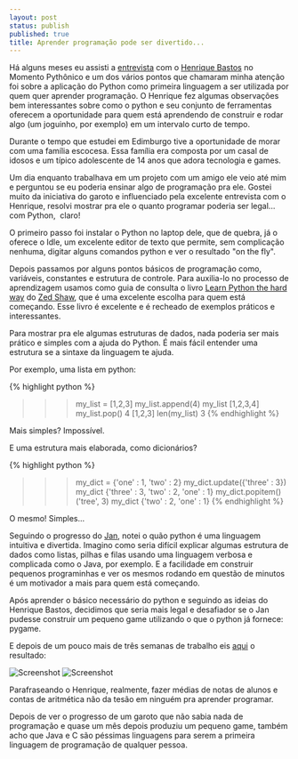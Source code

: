 ```yaml
---
layout: post
status: publish
published: true
title: Aprender programação pode ser divertido...
---
```

Há alguns meses eu assisti a [entrevista](http://plus.google.com/events/cacqqn90k7hf7tihjbtjn33lktc) com o
[Henrique Bastos](http://henriquebastos.net) no Momento Pythônico e um dos vários pontos que chamaram minha atenção foi sobre a aplicação
do Python como primeira linguagem a ser utilizada por quem quer aprender programação. O Henrique fez algumas observações bem interessantes
sobre como o python e seu conjunto de ferramentas oferecem a oportunidade para quem está aprendendo de construir e rodar algo (um joguinho,
por exemplo) em um intervalo curto de tempo.

Durante o tempo que estudei em Edimburgo tive a oportunidade de morar com uma família escocesa. Essa família era composta por um casal de
idosos e um típico adolescente de 14 anos que adora tecnologia e games.

Um dia enquanto trabalhava em um projeto com um amigo ele veio até mim e perguntou se eu poderia ensinar algo de programação pra ele. Gostei
muito da iniciativa do garoto e influenciado pela excelente entrevista com o Henrique, resolvi mostrar pra ele o quanto programar poderia ser
legal... com Python,  claro!

O primeiro passo foi instalar o Python no laptop dele, que de quebra, já o oferece o Idle, um excelente editor de texto que permite, sem
complicação nenhuma, digitar alguns comandos python e ver o resultado "on the fly".

Depois passamos por alguns pontos básicos de programação como, variáveis, constantes e estrutura de controle. Para auxilia-lo no processo de
aprendizagem usamos como guia de consulta o livro [Learn Python the hard way](http://learnpythonthehardway.org/) do
[Zed Shaw](http://zedshaw.com/), que é uma excelente escolha para quem está começando. Esse livro é excelente e é recheado de exemplos
práticos e interessantes.

Para mostrar pra ele algumas estruturas de dados, nada poderia ser mais prático e simples com a ajuda do Python. É mais fácil entender uma
estrutura se a sintaxe da linguagem te ajuda.

Por exemplo, uma lista em python:

{% highlight python %}
>>> my_list = [1,2,3]
>>> my_list.append(4)
>>> my_list
[1,2,3,4]
>>> my_list.pop()
4
[1,2,3]
>>> len(my_list)
3
{% endhighlight %}

Mais simples? Impossível.

E uma estrutura mais elaborada, como dicionários?

{% highlight python %}
>>> my_dict = {'one' : 1, 'two' : 2}
>>> my_dict.update({'three' : 3})
>>> my_dict
{'three' : 3, 'two' : 2, 'one' : 1}
>>> my_dict.popitem()
('tree', 3)
>>> my_dict
{'two' : 2, 'one' : 1}
{% endhighlight %}

O mesmo! Simples...

Seguindo o progresso do [Jan](https://github.com/jan98), notei o quão python é uma linguagem intuitiva e divertida. Imagino como seria
difícil explicar algumas estrutura de dados como listas, pilhas e filas usando uma linguagem verbosa e complicada como o Java, por exemplo.
E a facilidade em construir pequenos programinhas e ver os mesmos rodando em questão de minutos é um motivador a mais para quem está
começando.

Após aprender o básico necessário do python e seguindo as ideias do Henrique Bastos, decidimos que seria mais legal e desafiador se o Jan
pudesse construir um pequeno game utilizando o que o python já fornece: pygame.

E depois de um pouco mais de três semanas de trabalho eis [aqui](https://github.com/jan98/snake) o resultado:

![Screenshot]({{site.url}}/images/rsz_snake_1.png)
![Screenshot]({{site.url}}/images/rsz_snake_2.png)

Parafraseando o Henrique, realmente, fazer médias de notas de alunos e contas de aritmética não da tesão em ninguém pra aprender programar.

Depois de ver o progresso de um garoto que não sabia nada de programação e quase um mês depois produziu um pequeno game, também acho que Java
e C são péssimas linguagens para serem a primeira linguagem de programação de qualquer pessoa.
